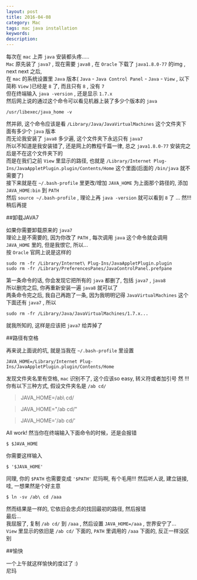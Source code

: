 ```yaml
---
layout: post
title: 2016-04-08
category: Mac
tags: mac java installation
keywords:
description:
---
```

每次在 `mac` 上弄 `java` 安装都头疼.....  
`Mac` 原先装了 `java7` , 现在需要 `java8` , 在 `Oracle` 下载了 `java1.8.0-77` 的img , next next 之后,  
在 `mac` 的系统设置里 `Java` 版本( `Java` - `Java Control Panel` - `Java` - `View` , 以下简称 `View` )已经是 `8` 了, 而且只有 `8` , 没有 `7`   
但在终端输入 `java -version` , 还是显示 `1.7.x`   
然后网上说的通过这个命令可以看见机器上装了多少个版本的 `java`   

```
/usr/libexec/java_home -v
```  

然并卵, 这个命令应该是看 `/Library/Java/JavaVirtualMachines` 这个文件夹下面有多少个 `java` 版本  
而无论我安装了 `java8` 多少遍, 这个文件夹下永远只有 `java7`  
所以不知道是我安装错了, 还是网上的教程千篇一律, 总之 `java1.8.0-77` 安装完之后是不在这个文件夹下的  
而是在我们之前 `View` 里显示的路径, 也就是 `/Library/Internet Plug-Ins/JavaAppletPlugin.plugin/Contents/Home` 这个里面(后面的 `/bin/java` 就不需要了)  
接下来就是在 `~/.bash-profile` 里更改/增加 `JAVA_HOME` 为上面那个路径的, 添加 `JAVA_HOME:bin` 到 `PATH`  
然后 `source ~/.bash-profile` , 理论上再 `java -version` 就可以看到 `8` 了 ... 然!!! 稍后再提

##卸载JAVA7  

如果你需要卸载原来的 `java7`  
理论上是不需要的, 因为你改了 `PATH` , 每次调用 `java` 这个命令就会调用 `JAVA_HOME` 里的, 但是我恨它, 所以...  
按 `Oracle` 官网上说是这样的  

```
sudo rm -fr /Library/Internet\ Plug-Ins/JavaAppletPlugin.plugin
sudo rm -fr /Library/PreferencesPanes/JavaControlPanel.prefpane
```  

第一条命令的话, 你会发现它把所有的 `java` 都删了, 包括 `java7` , `java8`  
所以删完之后, 你再重新安装一遍 `java8` 就可以了  
两条命令完之后, 我自己再跑了一条, 因为我明明记得 `JavaVirtualMachines` 这个下面还有 `java7` , 所以  

```
sudo rm -fr /Library/Java/JavaVirtualMachines/1.7.x...
```  

就我所知的, 这样是应该把 `java7` 给弄掉了  

##路径有空格  

再来说上面说的坑, 就是当我在 `~/.bash-profile` 里设置  

```
JAVA_HOME=/Library/Internet Plug-Ins/JavaAppletPlugin.plugin/Contents/Home
```  

发现文件夹名里有空格, `mac` 识别不了, 这个应该so easy, 转义符或者加引号
然 !!!
你有以下三种方式, 假设文件夹名是 `/ab cd/`  

>JAVA_HOME=/ab\ cd/  

>JAVA_HOME="/ab cd/"  

>JAVA_HOME='/ab cd/'  

All work! 然当你在终端输入下面命令的时候，还是会报错  

```
$ $JAVA_HOME
```  

你需要这样输入  

```
$ '$JAVA_HOME'
```

同理, 你的 `$PATH` 也需要变成 `'$PATH'`
尼玛啊, 有个毛用!!!
然后听人说, 建立链接, 哇, 一想果然是个好主意

```
$ ln -sv /ab\ cd /aaa
```  

然而结果是一样的, 它依旧会忠贞的找回最初的路径, 然后报错  
最后...  
我屈服了, 复制 `/ab cd/` 到 `/aaa` , 然后设置 `JAVA_HOME=/aaa` , 世界安宁了...  
`View` 里显示的依旧是 `/ab cd/` 下面的, `PATH` 里调用的 `/aaa` 下面的, 反正一样没区别  

##愉快  

一个上午就这样愉快的度过了 :)  
尼玛  
